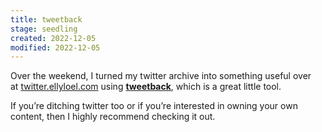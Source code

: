 ```yaml
---
title: tweetback
stage: seedling
created: 2022-12-05
modified: 2022-12-05
---
```


Over the weekend, I turned my twitter archive into something useful over at [twitter.ellyloel.com](http://twitter.ellyloel.com/) using [**tweetback**](https://github.com/tweetback/tweetback), which is a great little tool.

If you’re ditching twitter too or if you’re interested in owning your own content, then I highly recommend checking it out.
